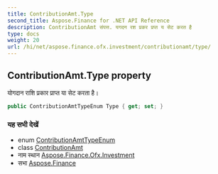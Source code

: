 ```yaml
---
title: ContributionAmt.Type
second_title: Aspose.Finance for .NET API Reference
description: ContributionAmt संपत्त. यगदन रश प्रकर प्रप्त य सेट करत है
type: docs
weight: 20
url: /hi/net/aspose.finance.ofx.investment/contributionamt/type/
---
```

## ContributionAmt.Type property

योगदान राशि प्रकार प्राप्त या सेट करता है।

```csharp
public ContributionAmtTypeEnum Type { get; set; }
```

### यह सभी देखें

* enum [ContributionAmtTypeEnum](../../contributionamttypeenum/)
* class [ContributionAmt](../)
* नाम स्थान [Aspose.Finance.Ofx.Investment](../../contributionamt/)
* सभा [Aspose.Finance](../../../)


